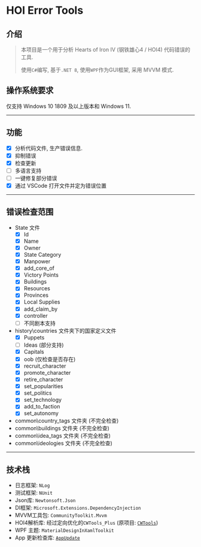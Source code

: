 # HOI Error Tools

## 介绍

> 本项目是一个用于分析 Hearts of Iron IV (钢铁雄心4 / HOI4) 代码错误的工具.
>
> 使用`C#`编写, 基于`.NET 8`, 使用`WPF`作为GUI框架, 采用 MVVM 模式.

## 操作系统要求

仅支持 Windows 10 1809 及以上版本和 Windows 11.

---
## 功能

- [x] 分析代码文件, 生产错误信息.
- [x] 抑制错误
- [x] 检查更新
- [ ] 多语言支持
- [ ] 一键修复部分错误
- [x] 通过 VSCode 打开文件并定为错误位置
---
## 错误检查范围

- State 文件
	- [x] Id
	- [x] Name
	- [x] Owner
	- [x] State Category
	- [x] Manpower
	- [x] add_core_of
	- [x] Victory Points
	- [x] Buildings
	- [x] Resources
	- [x] Provinces
	- [x] Local Supplies
	- [x] add_claim_by
	- [x] controller
	- [ ] 不同剧本支持
- history\countries 文件夹下的国家定义文件
	- [x] Puppets
	- [ ] Ideas (部分支持)
	- [x] Capitals
	- [x] oob (仅检查是否存在)
	- [x] recruit_character
	- [x] promote_character
	- [x] retire_character 
	- [x] set_popularities
	- [x] set_politics
	- [x] set_technology
	- [x] add_to_faction
	- [x] set_autonomy
- common\country_tags 文件夹 (不完全检查)
- common\buildings 文件夹 (不完全检查)
- common\idea_tags 文件夹 (不完全检查)
- common\ideologies 文件夹 (不完全检查)
---
## 技术栈

- 日志框架: `NLog`
- 测试框架: `NUnit`
- Json库: `Newtonsoft.Json`
- DI框架: `Microsoft.Extensions.DependencyInjection`
- MVVM工具包: `CommunityToolkit.Mvvm`
- HOI4解析库: 经过定向优化的`CWTools_Plus` (原项目: [`CWTools`](https://github.com/cwtools/cwtools))
- WPF 主题: `MaterialDesignInXamlToolkit`
- App 更新检查库: [`AppUpdate`](https://github.com/textGamex/AppUpdate)